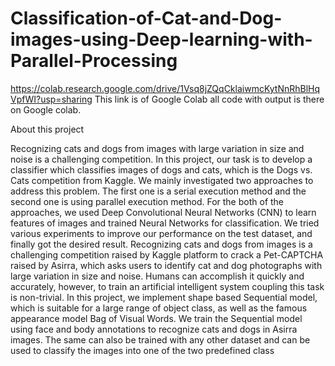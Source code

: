 # Classification-of-Cat-and-Dog-images-using-Deep-learning-with-Parallel-Processing

https://colab.research.google.com/drive/1Vsq8jZQqCklaiwmcKytNnRhBlHqVpfWI?usp=sharing
This link is of Google Colab all code with output is there on Google colab.

About this project

Recognizing cats and dogs from images with large variation in size and noise is a challenging
competition. In this project, our task is to develop a classifier which classifies images of dogs
and cats, which is the Dogs vs. Cats competition from Kaggle. We mainly investigated two
approaches to address this problem. The first one is a serial execution method and the second
one is using parallel execution method. For the both of the approaches, we used Deep
Convolutional Neural Networks (CNN) to learn features of images and trained Neural
Networks for classification. We tried various experiments to improve our performance on the
test dataset, and finally got the desired result. Recognizing cats and dogs from images is a
challenging competition raised by Kaggle platform to crack a Pet-CAPTCHA raised by Asirra,
which asks users to identify cat and dog photographs with large variation in size and noise.
Humans can accomplish it quickly and accurately, however, to train an artificial intelligent
system coupling this task is non-trivial. In this project, we implement shape based Sequential
model, which is suitable for a large range of object class, as well as the famous appearance
model Bag of Visual Words. We train the Sequential model using face and body annotations to
recognize cats and dogs in Asirra images. The same can also be trained with any other dataset
and can be used to classify the images into one of the two predefined class
